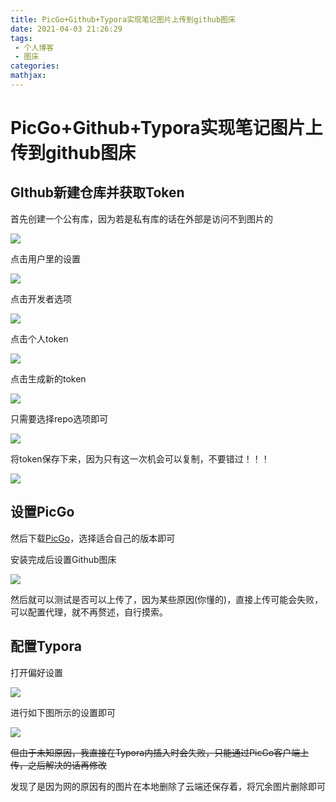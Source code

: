 ```yaml
---
title: PicGo+Github+Typora实现笔记图片上传到github图床
date: 2021-04-03 21:26:29
tags:
 - 个人博客
 - 图床
categories:
mathjax:
---
```


# PicGo+Github+Typora实现笔记图片上传到github图床

## GIthub新建仓库并获取Token

首先创建一个公有库，因为若是私有库的话在外部是访问不到图片的

![](https://raw.githubusercontent.com/juhick/picJuhick/master/20210404000450.png)

<!-- more -->

点击用户里的设置

![](https://raw.githubusercontent.com/juhick/picJuhick/master/20210404000600.png)

点击开发者选项

![](https://raw.githubusercontent.com/juhick/picJuhick/master/20210404000643.png)

点击个人token

![](https://raw.githubusercontent.com/juhick/picJuhick/master/20210404000755.png)

点击生成新的token

![](https://raw.githubusercontent.com/juhick/picJuhick/master/20210404000836.png)

只需要选择repo选项即可

![](https://raw.githubusercontent.com/juhick/picJuhick/master/20210404000905.png)

将token保存下来，因为只有这一次机会可以复制，不要错过！！！

![](https://raw.githubusercontent.com/juhick/picJuhick/master/20210404000941.png)

## 设置PicGo

然后下载[PicGo](https://github.com/Molunerfinn/PicGo/releases)，选择适合自己的版本即可

安装完成后设置Github图床

![](https://raw.githubusercontent.com/juhick/picJuhick/master/20210404001032.png)

然后就可以测试是否可以上传了，因为某些原因(你懂的)，直接上传可能会失败，可以配置代理，就不再赘述，自行摸索。

## 配置Typora

打开偏好设置

![](https://raw.githubusercontent.com/juhick/picJuhick/master/20210404001441.png)

进行如下图所示的设置即可

![](https://raw.githubusercontent.com/juhick/picJuhick/master/20210404001554.png)

~~但由于未知原因，我直接在Typora内插入时会失败，只能通过PicGo客户端上传，之后解决的话再修改~~

发现了是因为网的原因有的图片在本地删除了云端还保存着，将冗余图片删除即可

